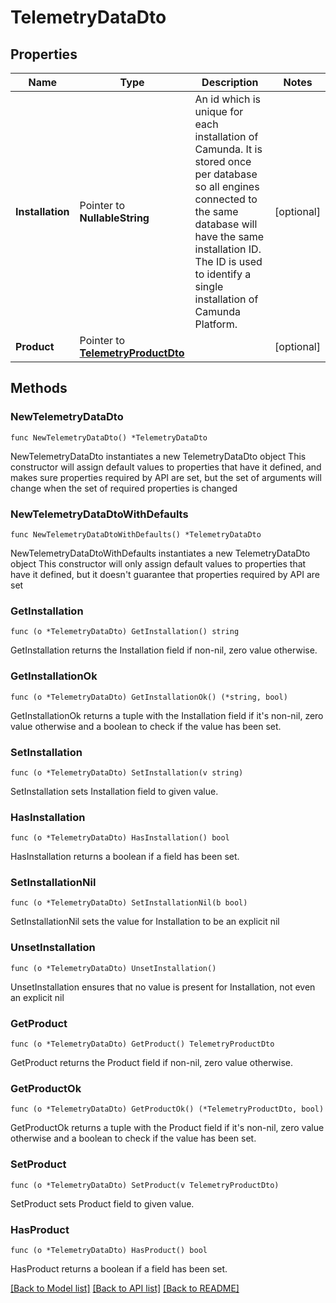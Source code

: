 # TelemetryDataDto

## Properties

Name | Type | Description | Notes
------------ | ------------- | ------------- | -------------
**Installation** | Pointer to **NullableString** | An id which is unique for each installation of Camunda. It is stored once per database so all engines connected to the same database will have the same installation ID. The ID is used to identify a single installation of Camunda Platform. | [optional] 
**Product** | Pointer to [**TelemetryProductDto**](TelemetryProductDto.md) |  | [optional] 

## Methods

### NewTelemetryDataDto

`func NewTelemetryDataDto() *TelemetryDataDto`

NewTelemetryDataDto instantiates a new TelemetryDataDto object
This constructor will assign default values to properties that have it defined,
and makes sure properties required by API are set, but the set of arguments
will change when the set of required properties is changed

### NewTelemetryDataDtoWithDefaults

`func NewTelemetryDataDtoWithDefaults() *TelemetryDataDto`

NewTelemetryDataDtoWithDefaults instantiates a new TelemetryDataDto object
This constructor will only assign default values to properties that have it defined,
but it doesn't guarantee that properties required by API are set

### GetInstallation

`func (o *TelemetryDataDto) GetInstallation() string`

GetInstallation returns the Installation field if non-nil, zero value otherwise.

### GetInstallationOk

`func (o *TelemetryDataDto) GetInstallationOk() (*string, bool)`

GetInstallationOk returns a tuple with the Installation field if it's non-nil, zero value otherwise
and a boolean to check if the value has been set.

### SetInstallation

`func (o *TelemetryDataDto) SetInstallation(v string)`

SetInstallation sets Installation field to given value.

### HasInstallation

`func (o *TelemetryDataDto) HasInstallation() bool`

HasInstallation returns a boolean if a field has been set.

### SetInstallationNil

`func (o *TelemetryDataDto) SetInstallationNil(b bool)`

 SetInstallationNil sets the value for Installation to be an explicit nil

### UnsetInstallation
`func (o *TelemetryDataDto) UnsetInstallation()`

UnsetInstallation ensures that no value is present for Installation, not even an explicit nil
### GetProduct

`func (o *TelemetryDataDto) GetProduct() TelemetryProductDto`

GetProduct returns the Product field if non-nil, zero value otherwise.

### GetProductOk

`func (o *TelemetryDataDto) GetProductOk() (*TelemetryProductDto, bool)`

GetProductOk returns a tuple with the Product field if it's non-nil, zero value otherwise
and a boolean to check if the value has been set.

### SetProduct

`func (o *TelemetryDataDto) SetProduct(v TelemetryProductDto)`

SetProduct sets Product field to given value.

### HasProduct

`func (o *TelemetryDataDto) HasProduct() bool`

HasProduct returns a boolean if a field has been set.


[[Back to Model list]](../README.md#documentation-for-models) [[Back to API list]](../README.md#documentation-for-api-endpoints) [[Back to README]](../README.md)


